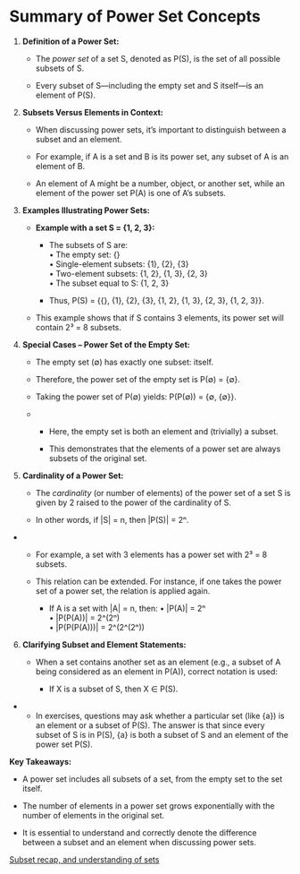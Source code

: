 # **Summary of Power Set Concepts**

1. **Definition of a Power Set:**
   
   - The *power set* of a set S, denoted as P(S), is the set of all possible subsets of S.
  
   - Every subset of S—including the empty set and S itself—is an element of P(S).

2. **Subsets Versus Elements in Context:**
   
   - When discussing power sets, it’s important to distinguish between a subset and an element.
  
   - For example, if A is a set and B is its power set, any subset of A is an element of B.

   - An element of A might be a number, object, or another set, while an element of the power set P(A) is one of A’s subsets.

3. **Examples Illustrating Power Sets:**
   
   - **Example with a set S = {1, 2, 3}:**
  
     - The subsets of S are:  
       • The empty set: {}  
       • Single-element subsets: {1}, {2}, {3}  
       • Two-element subsets: {1, 2}, {1, 3}, {2, 3}  
       • The subset equal to S: {1, 2, 3}

     - Thus, P(S) = {{}, {1}, {2}, {3}, {1, 2}, {1, 3}, {2, 3}, {1, 2, 3}}.
  
   - This example shows that if S contains 3 elements, its power set will contain 2³ = 8 subsets.

4. **Special Cases – Power Set of the Empty Set:**

   - The empty set (∅) has exactly one subset: itself.
  
   - Therefore, the power set of the empty set is P(∅) = {∅}.
  
   - Taking the power set of P(∅) yields: P(P(∅)) = {∅, {∅}}.
   - 
     - Here, the empty set is both an element and (trivially) a subset.

     - This demonstrates that the elements of a power set are always subsets of the original set.

5. **Cardinality of a Power Set:**

   - The *cardinality* (or number of elements) of the power set of a set S is given by 2 raised to the power of the cardinality of S.
  
   - In other words, if |S| = n, then |P(S)| = 2ⁿ.
- 
   - For example, a set with 3 elements has a power set with 2³ = 8 subsets.
  
   - This relation can be extended. For instance, if one takes the power set of a power set, the relation is applied again. 
   
     - If A is a set with |A| = n, then:
       • |P(A)| = 2ⁿ  
       • |P(P(A))| = 2^(2ⁿ)  
       • |P(P(P(A)))| = 2^(2^(2ⁿ))

6. **Clarifying Subset and Element Statements:**

   - When a set contains another set as an element (e.g., a subset of A being considered as an element in P(A)), correct notation is used:
  
     - If X is a subset of S, then X ∈ P(S).
- 
     - In exercises, questions may ask whether a particular set (like {a}) is an element or a subset of P(S). The answer is that since every subset of S is in P(S), {a} is both a subset of S and an element of the power set P(S).


**Key Takeaways:**

- A power set includes all subsets of a set, from the empty set to the set itself.
  
- The number of elements in a power set grows exponentially with the number of elements in the original set.
  
- It is essential to understand and correctly denote the difference between a subset and an element when discussing power sets.

[Subset recap, and understanding of sets](images/subset-recap-image.PNG)
